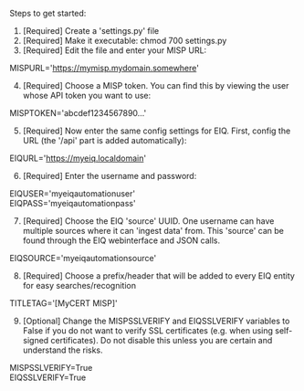 Steps to get started:

1) [Required] Create a 'settings.py' file  
2) [Required] Make it executable: chmod 700 settings.py  
3) [Required] Edit the file and enter your MISP URL:

MISPURL='https://mymisp.mydomain.somewhere'  
 
4) [Required] Choose a MISP token. You can find this by viewing the user whose API token you want to use:
 
MISPTOKEN='abcdef1234567890...'  
  
5) [Required] Now enter the same config settings for EIQ. First, config the URL (the '/api' part is added automatically):

EIQURL='https://myeiq.localdomain'  

6) [Required] Enter the username and password:

EIQUSER='myeiqautomationuser'  
EIQPASS='myeiqautomationpass'  

7) [Required] Choose the EIQ 'source' UUID. One username can have multiple sources where it can 'ingest data' from. This 'source' can be found through the EIQ webinterface and JSON calls.

EIQSOURCE='myeiqautomationsource'  
 
8) [Required] Choose a prefix/header that will be added to every EIQ entity for easy searches/recognition

TITLETAG='[MyCERT MISP]'  

9) [Optional] Change the MISPSSLVERIFY and EIQSSLVERIFY variables to False if you do not want to verify SSL certificates (e.g. when using self-signed certificates). Do not disable this unless you are certain and understand the risks.

MISPSSLVERIFY=True  
EIQSSLVERIFY=True  
